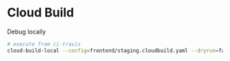 # Cloud Build

Debug locally

```bash
# execute from ci-travis
cloud-build-local --config=frontend/staging.cloudbuild.yaml --dryrun=false --substitutions \_APP_ENGINE_FRONTEND_SERVICE="http://frontend" .
```
